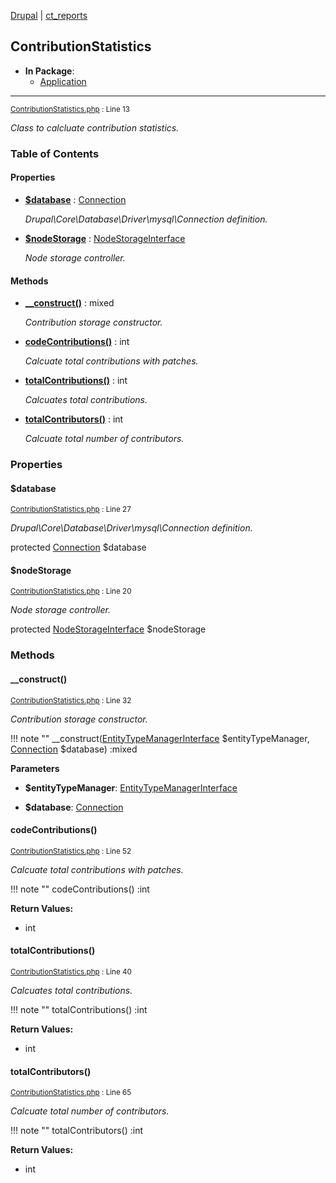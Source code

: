 
[Drupal](../namespaces/drupal.md) | [ct_reports](../namespaces/drupal-ct-reports.md)

## ContributionStatistics


- **In Package**:
    - [Application](../packages/Application.md)
  


---





<small>[ContributionStatistics.php](../files/web-modules-custom-ct-reports-src-contributionstatistics.md) : Line 13</small>

*Class to calcluate contribution statistics.*









### Table of Contents









#### Properties
- **[$database](../classes/Drupal-ct-reports-ContributionStatistics.md#database)**
         : [Connection](# "\Drupal\Core\Database\Connection")  

  *Drupal\Core\Database\Driver\mysql\Connection definition.*

- **[$nodeStorage](../classes/Drupal-ct-reports-ContributionStatistics.md#nodestorage)**
         : [NodeStorageInterface](# "\Drupal\node\NodeStorageInterface")  

  *Node storage controller.*


#### Methods
- **[__construct()](../classes/Drupal-ct-reports-ContributionStatistics.md#__construct)**
           : mixed

  *Contribution storage constructor.*

- **[codeContributions()](../classes/Drupal-ct-reports-ContributionStatistics.md#codecontributions)**
           : int

  *Calcuate total contributions with patches.*

- **[totalContributions()](../classes/Drupal-ct-reports-ContributionStatistics.md#totalcontributions)**
           : int

  *Calcuates total contributions.*

- **[totalContributors()](../classes/Drupal-ct-reports-ContributionStatistics.md#totalcontributors)**
           : int

  *Calcuate total number of contributors.*







### Properties

#### $database

<small>[ContributionStatistics.php](../files/web-modules-custom-ct-reports-src-contributionstatistics.md) : Line 27</small>

*Drupal\Core\Database\Driver\mysql\Connection definition.*


protected [Connection](# "\Drupal\Core\Database\Connection") $database







#### $nodeStorage

<small>[ContributionStatistics.php](../files/web-modules-custom-ct-reports-src-contributionstatistics.md) : Line 20</small>

*Node storage controller.*


protected [NodeStorageInterface](# "\Drupal\node\NodeStorageInterface") $nodeStorage









### Methods

#### __construct()

<small>[ContributionStatistics.php](../files/web-modules-custom-ct-reports-src-contributionstatistics.md) : Line 32</small>

*Contribution storage constructor.*

!!! note ""
    __construct([EntityTypeManagerInterface](# "\Drupal\Core\Entity\EntityTypeManagerInterface") $entityTypeManager, [Connection](# "\Drupal\Core\Database\Connection") $database) :mixed




**Parameters**

- **$entityTypeManager**: [EntityTypeManagerInterface](# "\Drupal\Core\Entity\EntityTypeManagerInterface")


- **$database**: [Connection](# "\Drupal\Core\Database\Connection")









#### codeContributions()

<small>[ContributionStatistics.php](../files/web-modules-custom-ct-reports-src-contributionstatistics.md) : Line 52</small>

*Calcuate total contributions with patches.*

!!! note ""
    codeContributions() :int









**Return Values:**

- int



#### totalContributions()

<small>[ContributionStatistics.php](../files/web-modules-custom-ct-reports-src-contributionstatistics.md) : Line 40</small>

*Calcuates total contributions.*

!!! note ""
    totalContributions() :int









**Return Values:**

- int



#### totalContributors()

<small>[ContributionStatistics.php](../files/web-modules-custom-ct-reports-src-contributionstatistics.md) : Line 65</small>

*Calcuate total number of contributors.*

!!! note ""
    totalContributors() :int









**Return Values:**

- int





